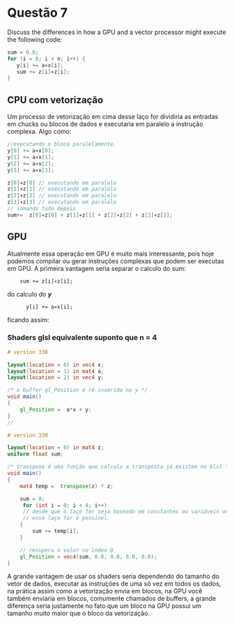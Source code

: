 # Questão 7

Discuss the differences in how a GPU and a vector processor might execute the following code:
```c++
sum = 0.0;
for (i = 0; i < n; i++) {
   y[i] += a∗x[i];
   sum += z[i]∗z[i];
}
```
## CPU com vetorização
Um processo de vetorização em cima desse laço for dividiria as entradas
em chucks ou blocos de dados e executaria em paralelo a instrução complexa.
Algo como:

```c
//executando o bloco paralelamente.
y[0] += a∗x[0];
y[1] += a∗x[1];
y[2] += a∗x[2];
y[3] += a∗x[3];

z[0]∗z[0] // executando em paralelo
z[1]∗z[1] // executando em paralelo
z[2]∗z[2] // executando em paralelo
z[3]∗z[3] // executando em paralelo
// somando tudo depois
sum+=  z[0]∗z[0] + z[1]∗z[1] + z[2]∗z[2] + z[3]∗z[3]; 
```

## GPU

Atualmente essa operação em GPU é muito mais interessante, pois hoje podemos
compilar ou gerar instruções complexas que podem ser executas em GPU. A primeira vantagem seria separar o calculo do sum:

        sum += z[i]∗z[i];

do calculo do  **_y_**

          y[i] += a∗x[i];

ficando assim:

### Shaders glsl equivalente suponto que n = 4

```glsl
# version 330

layout(location = 0) in vec4 x;
layout(location = 1) in mat4 a;
layout(location = 2) in vec4 y; 

/* o buffer gl_Position é ré-inserido no y */
void main()
{
    gl_Position =  a*x + y; 
}
//
```

```glsl
# version 330

layout(location = 0) in mat4 z; 
uniform float sum; 

/* transpose é uma função que calcula a transposta já existem no Glsl */
void main()
{   
    mat4 temp =  transpose(z) * z;

    sum = 0; 
     for (int i = 0; i < 4; i++) 
     // desde que o laço for seja baseado em constantes ou variáveis uniforms
     // esse laço for é possível.
    {
        sum += temp[i];
    }

    // recupera o valor no index 0
    gl_Position = vec4(sum, 0.0, 0.0, 0.0, 0.0); 
}
```
A grande vantagem de usar os shaders seria dependendo do tamanho do vetor de dados,  executar as instruções de uma só vez em todos os dados, na prática
assim como a vetorização envia em blocos, na GPU você  também enviaria em blocos, comumente chamados de buffers, a grande diferença seria justamente no fato que um bloco na GPU possui um tamanho muito maior que o bloco da vetorização.